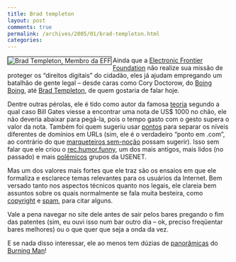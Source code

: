 ```yaml
---
title: Brad templeton
layout: post
comments: true
permalink: /archives/2005/01/brad-templeton.html
categories:
---
```

<img src="//chester.me/img/blig/templeton.jpg" border=1 align=left alt="Brad Templeton, Membro da EFF">Ainda que a <a href=http://www.eff.org/ >Electronic Frontier Foundation</a> não realize sua missão de proteger os &#8220;direitos digitais&#8221; do cidadão, eles já ajudam empregando um batalhão de gente legal &#8211; desde caras como Cory Doctorow, do <a href=http://www.boingboing.net >Boing Boing</a>, até <a href=http://www.templetons.com/brad/ >Brad Templeton</a>, de quem gostaria de falar hoje.

Dentre outras pérolas, ele é tido como autor da famosa <a href=http://www.templetons.com/brad/billg.html >teoria</a> segundo a qual caso Bill Gates viesse a encontrar uma nota de US$ 1000 no chão, ele não deveria abaixar para pegá-la, pois o tempo gasto com o gesto supera o valor da nota. Também foi quem sugeriu usar <a href=http://www.templetons.com/brad/dot.html >pontos</a> para separar os níveis diferentes de domínios em URLs (sim, ele é o verdadeiro &#8220;ponto em .com&#8221;, ao contrário do que <a href=http://www.soi.wide.ad.jp/ipv6_summit/slides/24/img/15.GIF >marqueteiros sem-noção</a> possam sugerir). Isso sem falar que ele criou o <a href=http://www.netfunny.com/rhf/ >rec.humor.funny</a>, um dos mais antigos, mais lidos (no passado) e mais <a href=http://www.netfunny.com/rhf/rhfban.html >polêmicos</a> grupos da USENET.

Mas um dos valores mais fortes que ele traz são os ensaios em que ele formaliza e esclarece temas relevantes para os usuários da Internet. Bem versado tanto nos aspectos técnicos quanto nos legais, ele clareia bem assuntos sobre os quais normalmente se fala muita besteira, como <a href=http://www.templetons.com/brad/copyright.html >copyright</a> e <a href=http://www.templetons.com/brad/spam/ >spam</a>, para citar alguns.

Vale a pena navegar no site dele antes de sair pelos bares pregando o fim das patentes (sim, eu ouvi isso num bar outro dia &#8211; ok, preciso freqüentar bares melhores) ou o que quer que seja a onda da vez.

E se nada disso interessar, ele ao menos tem dúzias de <a href=http://www.templetons.com/brad/burn/ >panorâmicas</a> do <a href=http://en.wikipedia.org/wiki/Burning_Man >Burning Man</a>!
